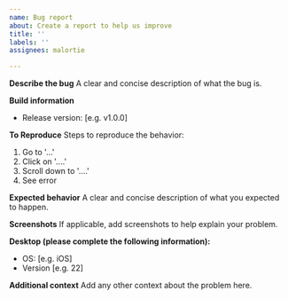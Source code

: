 ```yaml
---
name: Bug report
about: Create a report to help us improve
title: ''
labels: ''
assignees: malortie

---
```


**Describe the bug**
A clear and concise description of what the bug is.

**Build information**
- Release version: [e.g. v1.0.0]

**To Reproduce**
Steps to reproduce the behavior:
1. Go to '...'
2. Click on '....'
3. Scroll down to '....'
4. See error

**Expected behavior**
A clear and concise description of what you expected to happen.

**Screenshots**
If applicable, add screenshots to help explain your problem.

**Desktop (please complete the following information):**
 - OS: [e.g. iOS]
 - Version [e.g. 22]

**Additional context**
Add any other context about the problem here.
